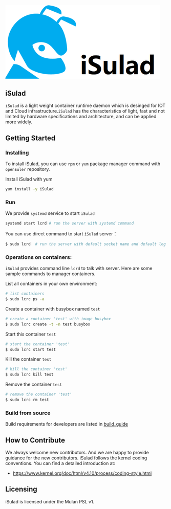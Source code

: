 <img src="logo/isula-logo.png" alt="iSulad" style="zoom:80%;" />

## iSulad

`iSulad` is a light weight container runtime daemon which is desinged for IOT and Cloud infrastructure.`iSulad` has the characteristics of light, fast and not limited by hardware specifications and architecture, and can be applied more widely.

## Getting Started

### Installing
To install iSulad, you can use `rpm` or `yum` package manager command with `openEuler` repository.

Install iSulad with yum
```sh
yum install -y iSulad
```

### Run
We provide `systemd` service to start `iSulad`
```sh
systemd start lcrd # run the server with systemd command
```

You can use direct command to start `iSulad` server：
```sh
$ sudo lcrd  # run the server with default socket name and default log level and images manage function
```
### Operations on containers:
`iSulad` provides command line `lcrd` to talk with server.
Here are some sample commands to manager containers.

List all containers in your own environment:
```sh
# list containers
$ sudo lcrc ps -a   
```

Create a container with busybox named `test`
```sh
# create a container 'test' with image busybox       
$ sudo lcrc create -t -n test busybox  
```

Start this container `test`
```sh
# start the container 'test'          
$ sudo lcrc start test                
```
Kill the container `test`
```sh
# kill the container 'test'   
$ sudo lcrc kill test  
```
Remove the container `test`
```sh
# remove the container 'test'     
$ sudo lcrc rm test                        
```

### Build from source
Build requirements for developers are listed in [build_guide](./doc/build_guide.md)

## How to Contribute

We always welcome new contributors. And we are happy to provide guidance for the new contributors.
iSulad follows the kernel coding conventions. You can find a detailed introduction at:

- https://www.kernel.org/doc/html/v4.10/process/coding-style.html

## Licensing

iSulad is licensed under the Mulan PSL v1.
